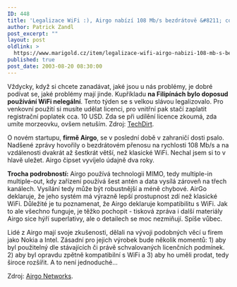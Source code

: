 ```yaml
---
ID: 448
title: 'Legalizace WiFi :), Airgo nabízí 108 Mb/s bezdrátově &#8211; co s&nbsp;tím?'
author: Patrick Zandl
post_excerpt: ""
layout: post
oldlink: >
  https://www.marigold.cz/item/legalizace-wifi-airgo-nabizi-108-mb-s-bezdratove-co-s-tim
published: true
post_date: 2003-08-20 08:30:00
---
```

<p>
Vždycky, když si chcete zanadávat, jaké jsou u nás problémy, je dobré podívat se, jaké problémy mají jinde. Kupříkladu <STRONG>na Filipínách bylo doposud používání WiFi nelegální</STRONG>. Tento týden se s velkou slávou legalizovalo. Pro venkovní použití si musíte udělat licenci, pro vnitřní pak stačí zaplatit registrační poplatek cca. 10 USD. Zda se při udílění licence zkoumá, zda umíte morzeovku, ovšem netuším. Zdroj: <A href="http://techdirt.com/news/wireless/article/2464" target=_blank>TechDirt</A>.</p>

<p>
O novém startupu, <STRONG>firmě Airgo</STRONG>, se v poslední době v zahraničí dosti psalo. Nadšené zprávy hovořily o bezdrátovém přenosu na rychlosti 108 Mb/s a na vzdálenosti dvakrát až šestkrát větší, než klasické WiFi. Nechal jsem si to v hlavě uležet. Airgo čipset vyvíjelo údajně dva roky. </p>

<p>
<STRONG>Trocha podrobností:</STRONG> Airgo používá technologii MIMO, tedy multiple-in multiple-out, kdy zařízení používá šest antén a data vysílá zároveň na třech kanálech. Vysílání tedy může být robustnější a méně chybové. AirGo deklaruje, že jeho systém má výrazně lepší prostupnost zdí než klasické WiFi. Důležité je tu poznamenat, že Airgo deklaruje kompatibilitu s WiFi. Jak to ale všechno funguje, je těžko pochopit - tisková zpráva i další materiály Airgo sice hýří superlativy, ale o detailech se moc nezmiňují. Spíše vůbec. </p>

<p>
Lidé z Airgo mají svoje zkušenosti, dělali na vývoji podobných věcí u firem jako Nokia a Intel. Zásadní pro jejich výrobek bude několik momentů: 1) aby byl použitelný dle stávajících či právě schvalovaných licenčních podmínek. 2) aby byl opravdu zpětně kompatibilní s WiFi a 3) aby ho uměli prodat, tedy široce rozšířit. A to není jednoduché...</p>

<p>
Zdroj: <A href="http://www.airgonetworks.com/news_pr.html" target=_blank>Airgo Networks</A>.</p>
